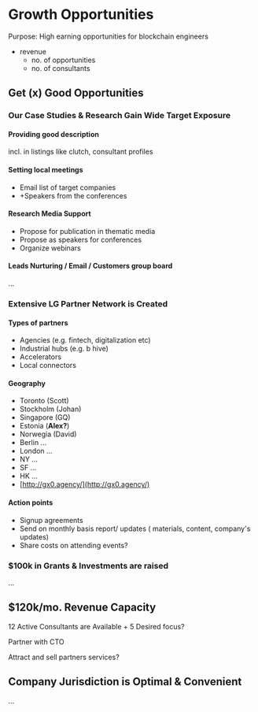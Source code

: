 # Growth Opportunities

Purpose: High earning opportunities for blockchain engineers

* revenue
  * no. of opportunities
  * no. of consultants

## Get \(x\) Good Opportunities

### Our Case Studies & Research Gain Wide Target Exposure

#### Providing good description

incl. in listings like clutch, consultant profiles

#### Setting local meetings

* Email list of target companies
* +Speakers from the conferences 

#### Research Media Support

* Propose for publication in thematic media
* Propose as speakers for conferences
* Organize webinars

#### Leads Nurturing / Email / Customers group board

...

### Extensive LG Partner Network is Created

#### Types of partners

* Agencies \(e.g. fintech, digitalization etc\)
* Industrial hubs \(e.g. b hive\)
* Accelerators
* Local connectors

#### Geography

* Toronto \(Scott\)
* Stockholm \(Johan\)
* Singapore \(GQ\)
* Estonia \(**Alex?**\)
* Norwegia \(David\)
* Berlin ...
* London ...
* NY ...
* SF ...
* HK ...
* [http://gx0.agency/](http://gx0.agency/)

#### Action points

* Signup agreements
* Send on monthly basis report/ updates \( materials, content, company's updates\)
* Share costs on attending events?

### $100k in Grants & Investments are raised

...

## $120k/mo. Revenue Capacity

12 Active Consultants are Available + 5 Desired focus?

Partner with CTO

Attract and sell partners services?

## Company Jurisdiction is Optimal & Convenient

...

